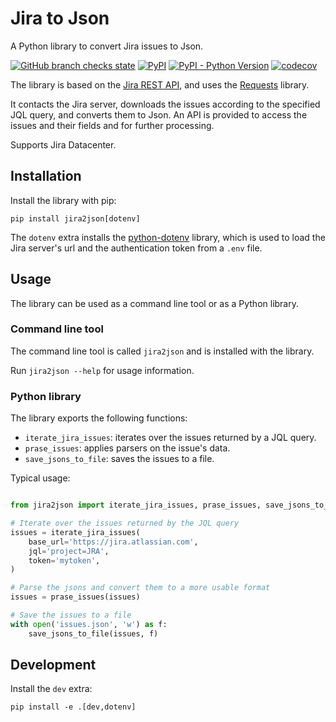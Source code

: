 # Jira to Json

A Python library to convert Jira issues to Json.

[![GitHub branch checks state](https://img.shields.io/github/checks-status/bharel/jira_to_json/master)](https://github.com/bharel/jira_to_json/actions)
[![PyPI](https://img.shields.io/pypi/v/jira2json)](https://pypi.org/project/jira2json/)
[![PyPI - Python Version](https://img.shields.io/pypi/pyversions/jira2json)](https://pypi.org/project/jira2json/)
[![codecov](https://codecov.io/gh/bharel/jira_to_json/branch/master/graph/badge.svg?token=BJBL909NH3)](https://codecov.io/gh/bharel/jira_to_json)

The library is based on the [Jira REST API](https://docs.atlassian.com/jira/REST/latest/),
and uses the [Requests](http://docs.python-requests.org/en/latest/) library.

It contacts the Jira server, downloads the issues according to the specified
JQL query, and converts them to Json. An API is provided to access the issues
and their fields and for further processing.

Supports Jira Datacenter.

## Installation

Install the library with pip:

`pip install jira2json[dotenv]`

The `dotenv` extra installs the [python-dotenv](https://pypi.org/project/python-dotenv/)
library, which is used to load the Jira server's url and the authentication token
from a `.env` file.

## Usage

The library can be used as a command line tool or as a Python library.

### Command line tool

The command line tool is called `jira2json` and is installed with the library.

Run `jira2json --help` for usage information.

### Python library

The library exports the following functions:

* `iterate_jira_issues`: iterates over the issues returned by a JQL query.
* `prase_issues`: applies parsers on the issue's data.
* `save_jsons_to_file`: saves the issues to a file.

Typical usage:

```python

from jira2json import iterate_jira_issues, prase_issues, save_jsons_to_file

# Iterate over the issues returned by the JQL query
issues = iterate_jira_issues(
    base_url='https://jira.atlassian.com',
    jql='project=JRA',
    token='mytoken',
)

# Parse the jsons and convert them to a more usable format
issues = prase_issues(issues)

# Save the issues to a file
with open('issues.json', 'w') as f:
    save_jsons_to_file(issues, f)
```

## Development

Install the `dev` extra:

`pip install -e .[dev,dotenv]`